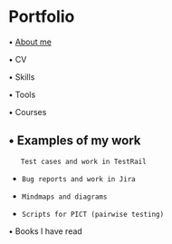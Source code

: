 # Portfolio
• [About me](url)

• CV

• Skills

• Tools

• Courses

• Examples of my work
-
       Test cases and work in TestRail
 -
       Bug reports and work in Jira
 -
       Mindmaps and diagrams
 -
       Scripts for PICT (pairwise testing)
 

• Books I have read

